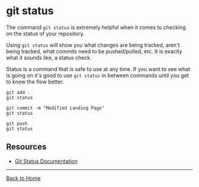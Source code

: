 # git status

The command `git status` is extremely helpful when it comes to checking on the status of your repository. 

Using `git status` will show you what changes are being tracked, aren't being tracked, what commits need to be pushed/pulled, etc. It is exactly what it sounds like, a status check. 

Status is a command that is safe to use at any time. If you want to see what is going on it's good to use `git status` in between commands until you get to know the flow better. 

```
git add .
git status

git commit -m "Modified Landing Page" 
git status 

git push
git status
```

## Resources 
- [Git Status Documentation](https://git-scm.com/docs/git-status) 

---

[Back to Home](../README.md)
